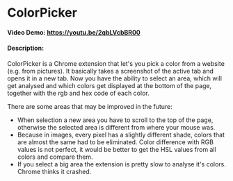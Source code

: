 # ColorPicker
#### Video Demo: https://youtu.be/2qbLVcbBR00
#### Description: 
ColorPicker is a Chrome extension that let's you pick a color from a website (e.g. from pictures). It basically takes a screenshot of the active tab and opens it in a new tab. Now you have the ability to select an area, which will get analysed and which colors get displayed at the bottom of the page, together with the rgb and hex code of each color.

There are some areas that may be improved in the future:

- When selection a new area you have to scroll to the top of the page, otherwise the selected area is different from where your mouse was.
- Because in images, every pixel has a slightly different shade, colors that are almost the same had to be eliminated. Color difference with RGB values is not perfect, it would be better to get the HSL values from all colors and compare them.
- If you select a big area the extension is pretty slow to analyse it's colors. Chrome thinks it crashed.